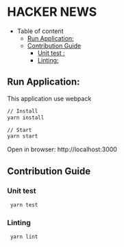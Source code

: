 # HACKER NEWS

-   Table of content
    -   [Run Application:](#run-application-)
    -   [Contribution Guide](#contribution-guide)
        -   [Unit test :](#unit-test--)
        -   [Linting:](#linting-)

## Run Application:

This application use webpack 

```bash
// Install
yarn install

// Start
yarn start
```

Open in browser: http://localhost:3000

## Contribution Guide

### Unit test

```bash
 yarn test
```

### Linting

```bash
 yarn lint
```
